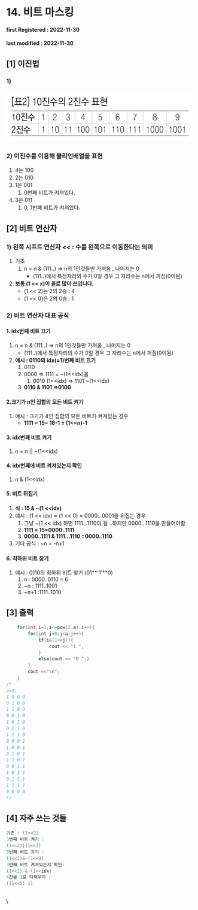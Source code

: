 # 14. 비트 마스킹

#### **first Registered : 2022-11-30**

#### last modified : **2022-11-30**

## \[1] 이진법

### 1)

![](<.gitbook/assets/image (1) (1).png>)

### 2) 이진수를 이용해 불리언배열을 표현

1. 4는 100
2. 2는 010
3. 1은 001
   1. 0번째 비트가 켜져있다.
4. 3은 011
   1. 0, 1번째 비트가 켜져있다.

## \[2] 비트 연산자

### 1) **왼쪽 시프트 연산자 << : 수를 왼쪽으로 이동한다는 의미**

1. 기초
   1. n = n & (111..) => n의 1인것들만 가져옴 , 나머지는 0
      * (111..)에서 특정자리의 수가 0일 경우 그 자리수는 n에서 꺼짐(0이됨)
2. **보통 (1 << x)이 꼴로 많이 쓰입니다.**
   * (1 << 2)는 2의 2승 : 4
   * (1 << 0)은 2의 0승 : 1

### 2) 비트 연산자 대표 공식

#### **1. idx번째 비트 끄기**

1. n = n & (111..) => n의 1인것들만 가져옴 , 나머지는 0
   * (111..)에서 특정자리의 수가 0일 경우 그 자리수는 n에서 꺼짐(0이됨)
2. **예시 : 0110의 idx(=1)번째 비트 끄기**
   1. 0110
   2. 0000 => 1111 = \~(1<\<idx)꼴
      1. 0010 (1<\<idx) => 1101 \~(1<\<idx)
   3. **0110 & 1101 =>0100**

#### 2.크기가 n인 집합의 모든 비트 켜기

1. 예시 : 크기가 4인 집합의 모든 비트가 켜져있는 경우
   * **1111 = 15= 16-1 = (1<\<n)-1**

#### **3. idx번째 비트 켜기**

1. n = n || \~(1<\<idx)

#### **4. idx번째에 비트 켜져있는지 확인**&#x20;

1. n & (1<\<idx)

#### **5. 비트 뒤집기**&#x20;

1. **식 : 15 & \~(1 <\<idx)**
2. 예시 : (1 << idx) = (1 << 0) = 0000...0001을 뒤집는 경우
   1. 그냥 \~(1 << idx) 하면 1111...1110이 됨 ..하지만 0000...1110을 만들어야함&#x20;
   2. **1111 = 15=0000..1111**&#x20;
   3. **0000..1111 & 1111...1110 =0000..1110**
3. &#x20;기타 공식 : \~n = -n+1

#### 6. 최하위 비트 찾기

1. 예시 : 0110의 최하위 비트 찾기 (01**'1'**0)
   1. n : 0000..0110 = 6
   2. \~n : 1111..1001
   3. \~n+1 :1111..1010

## \[3] 출력

```cpp
    for(int i=1;i<=pow(2,a);i++){
        for(int j=0;j<a;j++){
            if(i&(1<<j)){
                cout << "1 "; 
            }
            else{cout << "0 ";}
        }
        cout <<"\n";
    }
/*
a=4;
1 0 0 0 
0 1 0 0 
1 1 0 0 
0 0 1 0 
1 0 1 0 
0 1 1 0 
1 1 1 0 
0 0 0 1 
1 0 0 1 
0 1 0 1 
1 1 0 1 
0 0 1 1 
1 0 1 1 
0 1 1 1 
1 1 1 1 
0 0 0 0 
*/
```

## \[4] 자주 쓰는 것들

```cpp
기존 : (1<<2)
3번째 비트 켜기 :
(1<<2)|(1<<3)
3번째 비트 끄기 :
(1<<2)&~(1<<3)
3번째 비트 켜져있는지 확인:
(1<<2) & (1<<idx)
4칸을 1로 다채우기 :
((1<<5)-1)
```



\
\
